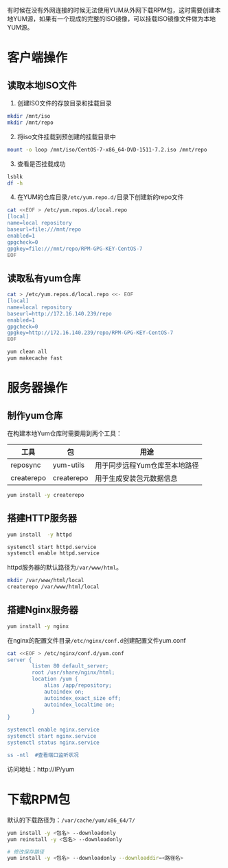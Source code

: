 有时候在没有外网连接的时候无法使用YUM从外网下载RPM包，这时需要创建本地YUM源，如果有一个现成的完整的ISO镜像，可以挂载ISO镜像文件做为本地YUM源。
# 客户端操作
## 读取本地ISO文件
1. 创建ISO文件的存放目录和挂载目录
```bash
mkdir /mnt/iso 
mkdir /mnt/repo
```
2. 将iso文件挂载到预创建的挂载目录中
```bash
mount -o loop /mnt/iso/CentOS-7-x86_64-DVD-1511-7.2.iso /mnt/repo
```
3. 查看是否挂载成功
```bash
lsblk
df -h
```
4. 在YUM的仓库目录`/etc/yum.repo.d/`目录下创建新的repo文件
```bash
cat <<EOF > /etc/yum.repos.d/local.repo
[local]
name=local repository
baseurl=file:///mnt/repo    
enabled=1                    
gpgcheck=0
gpgkey=file:///mnt/repo/RPM-GPG-KEY-CentOS-7
EOF
```
## 读取私有yum仓库
```bash
cat > /etc/yum.repos.d/local.repo <<- EOF
[local]
name=local repository
baseurl=http://172.16.140.239/repo    
enabled=1                    
gpgcheck=0
gpgkey=http://172.16.140.239/repo/RPM-GPG-KEY-CentOS-7
EOF

yum clean all
yum makecache fast
```


# 服务器操作
## 制作yum仓库
在构建本地Yum仓库时需要用到两个工具：

|工具|包|用途|
|---|---|---|
|reposync|yum-utils|用于同步远程Yum仓库至本地路径|
|createrepo|createrepo|用于生成安装包元数据信息|

```bash
yum install -y createrepo
```

## 搭建HTTP服务器
```bash
yum install  -y httpd

systemctl start httpd.service 
systemctl enable httpd.service   
```
httpd服务器的默认路径为`/var/www/html`。

```bash
mkdir /var/www/html/local
createrepo /var/www/html/local
```

## 搭建Nginx服务器
```bash
yum install -y nginx
```
在nginx的配置文件目录`/etc/nginx/conf.d`创建配置文件yum.conf
```bash
cat <<EOF > /etc/nginx/conf.d/yum.conf
server {
        listen 80 default_server;
        root /usr/share/nginx/html;
        location /yum {
            alias /app/repository;
            autoindex on;
            autoindex_exact_size off;
            autoindex_localtime on;
        }
}

systemctl enable nginx.service
systemctl start nginx.service
systemctl status nginx.service

ss -ntl  #查看端口监听状况
```
访问地址：http://IP/yum


# 下载RPM包
默认的下载路径为：`/var/cache/yum/x86_64/7/`
```bash
yum install -y <包名> --downloadonly
yum reinstall -y <包名> --downloadonly

# 修改保存路径
yum install -y <包名> --downloadonly --downloaddir=<路径名>
```

